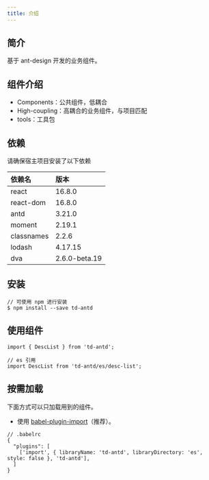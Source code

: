 ```yaml
---
title: 介绍
---
```


## 简介

基于 ant-design 开发的业务组件。

## 组件介绍

- Components：公共组件，低耦合
- High-coupling：高耦合的业务组件，与项目匹配
- tools：工具包

## 依赖

请确保宿主项目安装了以下依赖

|依赖名|版本|
|:--|:--|
|react|16.8.0|
|react-dom|16.8.0|
|antd|3.21.0|
|moment|2.19.1|
|classnames|2.2.6|
|lodash|4.17.15|
|dva|2.6.0-beta.19|

## 安装

```
// 可使用 npm 进行安装
$ npm install --save td-antd
```

## 使用组件

```
import { DescList } from 'td-antd';

// es 引用
import DescList from 'td-antd/es/desc-list';
```

## 按需加载

下面方式可以只加载用到的组件。

- 使用 [babel-plugin-import](https://github.com/ant-design/babel-plugin-import)（推荐）。

```
// .babelrc
{
  "plugins": [
    ['import', { libraryName: 'td-antd', libraryDirectory: 'es', style: false }, 'td-antd'],
  ]
}
```

